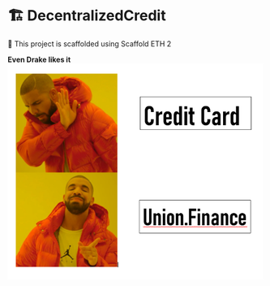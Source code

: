 # 🏗 DecentralizedCredit
🧪 This project is scaffolded using Scaffold ETH  2


**Even Drake likes it**
![UnionMeme](image.png)
